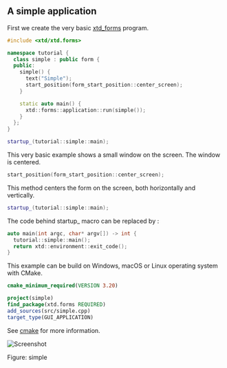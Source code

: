 ## A simple application

First we create the very basic [xtd_forms](https://gammasoft71.github.io/xtd/reference_guides/latest/group__gui.html) program.

```cpp
#include <xtd/xtd.forms>

namespace tutorial {
  class simple : public form {
  public:
    simple() {
      text("Simple");
      start_position(form_start_position::center_screen);
    }

    static auto main() {
      xtd::forms::application::run(simple());
    }
  };
}

startup_(tutorial::simple::main);
```

This very basic example shows a small window on the screen. The window is centered.

```cpp
start_position(form_start_position::center_screen);
```

This method centers the form on the screen, both horizontally and vertically.

```cpp
startup_(tutorial::simple::main);
```

The code behind startup_ macro can be replaced by :

```cpp
auto main(int argc, char* argv[]) -> int {
  tutorial::simple::main();
  return xtd::environment::exit_code();
}
```

This example can be build on Windows, macOS or Linux operating system with CMake.

```cmake
cmake_minimum_required(VERSION 3.20)

project(simple)
find_package(xtd.forms REQUIRED)
add_sources(src/simple.cpp)
target_type(GUI_APPLICATION)
```

See [cmake](https://cmake.org) for more information.

![Screenshot](../../../../docs/pictures/examples/tutorial/simple.png)

Figure: simple
